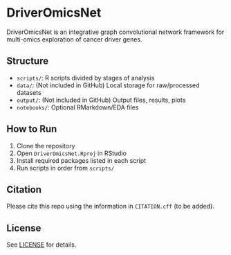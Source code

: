 # DriverOmicsNet

DriverOmicsNet is an integrative graph convolutional network framework for multi-omics exploration of cancer driver genes.

## Structure

- `scripts/`: R scripts divided by stages of analysis
- `data/`: (Not included in GitHub) Local storage for raw/processed datasets
- `output/`: (Not included in GitHub) Output files, results, plots
- `notebooks/`: Optional RMarkdown/EDA files

## How to Run

1. Clone the repository
2. Open `DriverOmicsNet.Rproj` in RStudio
3. Install required packages listed in each script
4. Run scripts in order from `scripts/`

## Citation

Please cite this repo using the information in `CITATION.cff` (to be added).

## License

See [LICENSE](LICENSE) for details.

